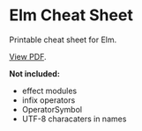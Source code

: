 # Elm Cheat Sheet

Printable cheat sheet for Elm.

[View PDF](elm-cheat-sheet.pdf).

**Not included:**
- effect modules
- infix operators
- OperatorSymbol
- UTF-8 characaters in names
